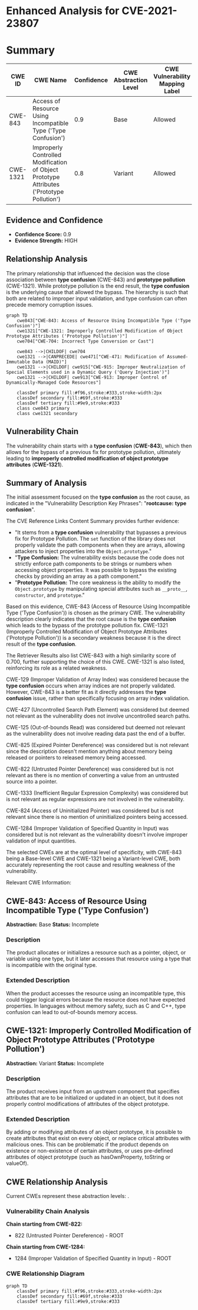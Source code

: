 # Enhanced Analysis for CVE-2021-23807

# Summary
| CWE ID | CWE Name | Confidence | CWE Abstraction Level | CWE Vulnerability Mapping Label | CWE-Vulnerability Mapping Notes |
|---|---|---|---|---|---|
| CWE-843 | Access of Resource Using Incompatible Type ('Type Confusion') | 0.9 | Base | Allowed | Primary CWE |
| CWE-1321 | Improperly Controlled Modification of Object Prototype Attributes ('Prototype Pollution') | 0.8 | Variant | Allowed | Secondary Candidate |

## Evidence and Confidence

*   **Confidence Score:** 0.9
*   **Evidence Strength:** HIGH

## Relationship Analysis
The primary relationship that influenced the decision was the close association between **type confusion** (CWE-843) and **prototype pollution** (CWE-1321). While prototype pollution is the end result, the **type confusion** is the underlying cause that allowed the bypass. The hierarchy is such that both are related to improper input validation, and type confusion can often precede memory corruption issues.

```mermaid
graph TD
    cwe843["CWE-843: Access of Resource Using Incompatible Type ('Type Confusion')"]
    cwe1321["CWE-1321: Improperly Controlled Modification of Object Prototype Attributes ('Prototype Pollution')"]
    cwe704["CWE-704: Incorrect Type Conversion or Cast"]
    
    cwe843 -->|CHILDOF| cwe704
    cwe1321 -->|CANPRECEDE| cwe471["CWE-471: Modification of Assumed-Immutable Data (MAID)"]
    cwe1321 -->|CHILDOF| cwe915["CWE-915: Improper Neutralization of Special Elements used in a Dynamic Query ('Query Injection')"]
    cwe1321 -->|CHILDOF| cwe913["CWE-913: Improper Control of Dynamically-Managed Code Resources"]
    
    classDef primary fill:#f96,stroke:#333,stroke-width:2px
    classDef secondary fill:#69f,stroke:#333
    classDef tertiary fill:#9e9,stroke:#333
    class cwe843 primary
    class cwe1321 secondary
```

## Vulnerability Chain
The vulnerability chain starts with a **type confusion** (**CWE-843**), which then allows for the bypass of a previous fix for prototype pollution, ultimately leading to **improperly controlled modification of object prototype attributes** (**CWE-1321**).

## Summary of Analysis
The initial assessment focused on the **type confusion** as the root cause, as indicated in the "Vulnerability Description Key Phrases": "**rootcause:** **type confusion**".

The CVE Reference Links Content Summary provides further evidence:
*   "It stems from a **type confusion** vulnerability that bypasses a previous fix for Prototype Pollution. The `set` function of the library does not properly validate the path components when they are arrays, allowing attackers to inject properties into the `Object.prototype`."
*   "**Type Confusion:** The vulnerability exists because the code does not strictly enforce path components to be strings or numbers when accessing object properties. It was possible to bypass the existing checks by providing an array as a path component."
*   "**Prototype Pollution:** The core weakness is the ability to modify the `Object.prototype` by manipulating special attributes such as `__proto__`, `constructor`, and `prototype`."

Based on this evidence, CWE-843 (Access of Resource Using Incompatible Type ('Type Confusion')) is chosen as the primary CWE. The vulnerability description clearly indicates that the root cause is the **type confusion** which leads to the bypass of the prototype pollution fix. CWE-1321 (Improperly Controlled Modification of Object Prototype Attributes ('Prototype Pollution')) is a secondary weakness because it is the direct result of the **type confusion**.

The Retriever Results also list CWE-843 with a high similarity score of 0.700, further supporting the choice of this CWE. CWE-1321 is also listed, reinforcing its role as a related weakness.

CWE-129 (Improper Validation of Array Index) was considered because the **type confusion** occurs when array indices are not properly validated. However, CWE-843 is a better fit as it directly addresses the **type confusion** issue, rather than specifically focusing on array index validation.

CWE-427 (Uncontrolled Search Path Element) was considered but deemed not relevant as the vulnerability does not involve uncontrolled search paths.

CWE-125 (Out-of-bounds Read) was considered but deemed not relevant as the vulnerability does not involve reading data past the end of a buffer.

CWE-825 (Expired Pointer Dereference) was considered but is not relevant since the description doesn't mention anything about memory being released or pointers to released memory being accessed.

CWE-822 (Untrusted Pointer Dereference) was considered but is not relevant as there is no mention of converting a value from an untrusted source into a pointer.

CWE-1333 (Inefficient Regular Expression Complexity) was considered but is not relevant as regular expressions are not involved in the vulnerability.

CWE-824 (Access of Uninitialized Pointer) was considered but is not relevant since there is no mention of uninitialized pointers being accessed.

CWE-1284 (Improper Validation of Specified Quantity in Input) was considered but is not relevant as the vulnerability doesn't involve improper validation of input quantities.

The selected CWEs are at the optimal level of specificity, with CWE-843 being a Base-level CWE and CWE-1321 being a Variant-level CWE, both accurately representing the root cause and resulting weakness of the vulnerability.

Relevant CWE Information:
## CWE-843: Access of Resource Using Incompatible Type ('Type Confusion')
**Abstraction:** Base
**Status:** Incomplete

### Description
The product allocates or initializes a resource such as a pointer, object, or variable using one type, but it later accesses that resource using a type that is incompatible with the original type.

### Extended Description
When the product accesses the resource using an incompatible type, this could trigger logical errors because the resource does not have expected properties. In languages without memory safety, such as C and C++, type confusion can lead to out-of-bounds memory access.

## CWE-1321: Improperly Controlled Modification of Object Prototype Attributes ('Prototype Pollution')
**Abstraction:** Variant
**Status:** Incomplete

### Description
The product receives input from an upstream component that specifies attributes that are to be initialized or updated in an object, but it does not properly control modifications of attributes of the object prototype.

### Extended Description
By adding or modifying attributes of an object prototype, it is possible to create attributes that exist on every object, or replace critical attributes with malicious ones. This can be problematic if the product depends on existence or non-existence of certain attributes, or uses pre-defined attributes of object prototype (such as hasOwnProperty, toString or valueOf).


## CWE Relationship Analysis

Current CWEs represent these abstraction levels: .


### Vulnerability Chain Analysis

**Chain starting from CWE-822:**
- 822 (Untrusted Pointer Dereference) - ROOT


**Chain starting from CWE-1284:**
- 1284 (Improper Validation of Specified Quantity in Input) - ROOT



### CWE Relationship Diagram

```mermaid
graph TD
    classDef primary fill:#f96,stroke:#333,stroke-width:2px
    classDef secondary fill:#69f,stroke:#333
    classDef tertiary fill:#9e9,stroke:#333
```